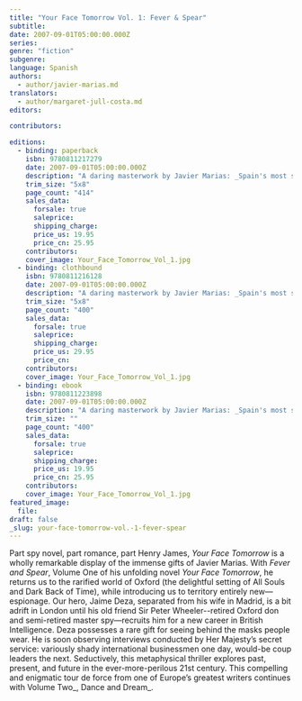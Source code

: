 ```yaml
---
title: "Your Face Tomorrow Vol. 1: Fever & Spear"
subtitle:
date: 2007-09-01T05:00:00.000Z
series:
genre: "fiction"
subgenre:
language: Spanish
authors:
  - author/javier-marias.md
translators:
  - author/margaret-jull-costa.md
editors:

contributors:

editions:
  - binding: paperback
    isbn: 9780811217279
    date: 2007-09-01T05:00:00.000Z
    description: "A daring masterwork by Javier Marias: _Spain's most subtle and gifted writer_ (The Boston Globe) "
    trim_size: "5x8"
    page_count: "414"
    sales_data:
      forsale: true
      saleprice:
      shipping_charge:
      price_us: 19.95
      price_cn: 25.95
    contributors:
    cover_image: Your_Face_Tomorrow_Vol_1.jpg
  - binding: clothbound
    isbn: 9780811216128
    date: 2007-09-01T05:00:00.000Z
    description: "A daring masterwork by Javier Marias: _Spain's most subtle and gifted writer_ (The Boston Globe) "
    trim_size: "5x8"
    page_count: "400"
    sales_data:
      forsale: true
      saleprice:
      shipping_charge:
      price_us: 29.95
      price_cn:
    contributors:
    cover_image: Your_Face_Tomorrow_Vol_1.jpg
  - binding: ebook
    isbn: 9780811223898
    date: 2007-09-01T05:00:00.000Z
    description: "A daring masterwork by Javier Marias: _Spain's most subtle and gifted writer_ (The Boston Globe) "
    trim_size: ""
    page_count: "400"
    sales_data:
      forsale: true
      saleprice:
      shipping_charge:
      price_us: 19.95
      price_cn: 25.95
    contributors:
    cover_image: Your_Face_Tomorrow_Vol_1.jpg
featured_image:
  file:
draft: false
_slug: your-face-tomorrow-vol.-1-fever-spear
---
```


Part spy novel, part romance, part Henry James, _Your Face Tomorrow_ is a wholly remarkable display of the immense gifts of Javier Marias. With _Fever and Spear_, Volume One of his unfolding novel _Your Face Tomorrow_, he returns us to the rarified world of Oxford (the delightful setting of All Souls and Dark Back of Time), while introducing us to territory entirely new—espionage. Our hero, Jaime Deza, separated from his wife in Madrid, is a bit adrift in London until his old friend Sir Peter Wheeler--retired Oxford don and semi-retired master spy—recruits him for a new career in British Intelligence. Deza possesses a rare gift for seeing behind the masks people wear. He is soon observing interviews conducted by Her Majesty’s secret service: variously shady international businessmen one day, would-be coup leaders the next. Seductively, this metaphysical thriller explores past, present, and future in the ever-more-perilous 21st century. This compelling and enigmatic tour de force from one of Europe’s greatest writers continues with Volume Two_, Dance and Dream_.

